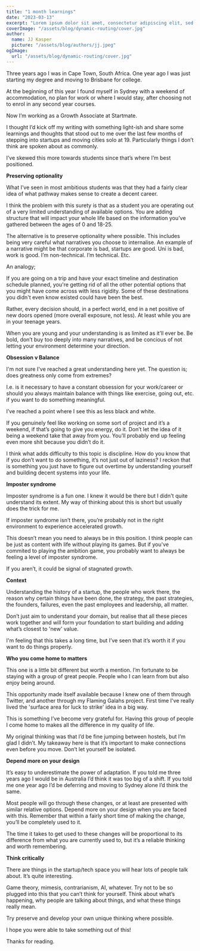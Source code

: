 ```yaml
---
title: "1 month learnings"
date: "2023-03-13"
excerpt: "Lorem ipsum dolor sit amet, consectetur adipiscing elit, sed do eiusmod tempor incididunt ut labore et dolore magna aliqua. Praesent elementum facilisis leo vel fringilla est ullamcorper eget. At imperdiet dui accumsan sit amet nulla facilities morbi tempus."
coverImage: "/assets/blog/dynamic-routing/cover.jpg"
author:
  name: JJ Kasper
  picture: "/assets/blog/authors/jj.jpeg"
ogImage:
  url: "/assets/blog/dynamic-routing/cover.jpg"
---
```


Three years ago I was in Cape Town, South Africa. One year ago I was just starting my degree and moving to Brisbane for college.

At the beginning of this year I found myself in Sydney with a weekend of accommodation, no plan for work or where I would stay, after choosing not to enrol in any second year courses.

Now I’m working as a Growth Associate at Startmate.

I thought I’d kick off my writing with something light-ish and share some learnings and thoughts that stood out to me over the last few months of stepping into startups and moving cities solo at 19. Particularly things I don’t think are spoken about as commonly.

I’ve skewed this more towards students since that’s where I’m best positioned.

**Preserving optionality**

What I’ve seen in most ambitious students was that they had a fairly clear idea of what pathway makes sense to create a decent career.

I think the problem with this surety is that as a student you are operating out of a very limited understanding of available options. You are adding structure that will impact your whole life based on the information you’ve gathered between the ages of 0 and 18-25.

The alternative is to preserve optionality where possible. This includes being very careful what narratives you choose to internalise. An example of a narrative might be that corporate is bad, startups are good. Uni is bad, work is good. I’m non-technical. I’m technical. Etc.

An analogy;

If you are going on a trip and have your exact timeline and destination schedule planned, you're getting rid of all the other potential options that you might have come across with less rigidity. Some of these destinations you didn't even know existed could have been the best.

Rather, every decision should, in a perfect world, end in a net positive of new doors opened (more overall exposure, not less). At least while you are in your teenage years.

When you are young and your understanding is as limited as it’ll ever be. Be bold, don’t buy too deeply into many narratives, and be concious of not letting your environment determine your direction.

**Obsession v Balance**

I'm not sure I've reached a great understanding here yet. The question is; does greatness only come from extremes?

I.e. is it necessary to have a constant obsession for your work/career or should you always maintain balance with things like exercise, going out, etc. if you want to do something meaningful.

I’ve reached a point where I see this as less black and white.

If you genuinely feel like working on some sort of project and it’s a weekend, if that’s going to give you energy, do it. Don’t let the idea of it being a weekend take that away from you. You’ll probably end up feeling even more shit because you didn’t do it.

I think what adds difficulty to this topic is discipline. How do you know that if you don’t want to do something, it’s not just out of laziness? I reckon that is something you just have to figure out overtime by understanding yourself and building decent systems into your life.

**Imposter syndrome**

Imposter syndrome is a fun one. I knew it would be there but I didn't quite understand its extent. My way of thinking about this is short but usually does the trick for me.

If imposter syndrome isn’t there, you’re probably not in the right environment to experience accelerated growth.

This doesn’t mean you need to always be in this position. I think people can be just as content with life without playing its games. But if you've commited to playing the ambition game, you probably want to always be feeling a level of imposter syndrome.

If you aren’t, it could be signal of stagnated growth.

**Context**

Understanding the history of a startup, the people who work there, the reason why certain things have been done, the strategy, the past strategies, the founders, failures, even the past employees and leadership, all matter.

Don’t just aim to understand your domain, but realise that all these pieces work together and will form your foundation to start building and adding what’s closest to 'new' value.

I'm feeling that this takes a long time, but I’ve seen that it’s worth it if you want to do things properly.

**Who you come home to matters**

This one is a little bit different but worth a mention. I’m fortunate to be staying with a group of great people. People who I can learn from but also enjoy being around.

This opportunity made itself available because I knew one of them through Twitter, and another through my Flaming Galahs project. First time I've really lived the 'surface area for luck to strike' idea in a big way.

This is something I’ve become very grateful for. Having this group of people I come home to makes all the difference in my quality of life.

My original thinking was that I’d be fine jumping between hostels, but I’m glad I didn’t. My takeaway here is that it’s important to make connections even before you move. Don’t let yourself be isolated.

**Depend more on your design**

It’s easy to underestimate the power of adaptation. If you told me three years ago I would be in Australia I’d think it was too big of a shift. If you told me one year ago I’d be deferring and moving to Sydney alone I’d think the same.

Most people will go through these changes, or at least are presented with similar relative options. Depend more on your design when you are faced with this. Remember that within a fairly short time of making the change, you’ll be completely used to it.

The time it takes to get used to these changes will be proportional to its difference from what you are currently used to, but it’s a reliable thinking and worth remembering.

**Think critically**

There are things in the startup/tech space you will hear lots of people talk about. It’s quite interesting.

Game theory, mimesis, contrarianism, AI, whatever. Try not to be so plugged into this that you can’t think for yourself. Think about what’s happening, why people are talking about things, and what these things really mean.

Try preserve and develop your own unique thinking where possible.

I hope you were able to take something out of this!

Thanks for reading.
